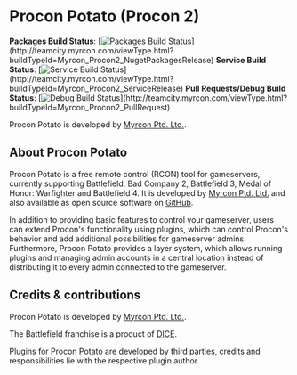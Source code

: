 # Procon Potato (Procon 2) #
**Packages Build Status**: [![Packages Build Status](http://teamcity.myrcon.com/app/rest/builds/buildType:(id:Myrcon_Procon2_NugetPackagesRelease)/statusIcon)](http://teamcity.myrcon.com/viewType.html?buildTypeId=Myrcon_Procon2_NugetPackagesRelease)  
**Service Build Status**: [![Service Build Status](http://teamcity.myrcon.com/app/rest/builds/buildType:(id:Myrcon_Procon2_ServiceRelease)/statusIcon)](http://teamcity.myrcon.com/viewType.html?buildTypeId=Myrcon_Procon2_ServiceRelease)  
**Pull Requests/Debug Build Status**: [![Debug Build Status](http://teamcity.myrcon.com/app/rest/builds/buildType:(id:Myrcon_Procon2_PullRequest)/statusIcon)](http://teamcity.myrcon.com/viewType.html?buildTypeId=Myrcon_Procon2_PullRequest)  

Procon Potato is developed by [Myrcon Ptd. Ltd.](https://myrcon.com "Official homepage of Myrcon Ptd. Ltd.").

## About Procon Potato ##
Procon Potato is a free remote control (RCON) tool for gameservers, currently supporting Battlefield: Bad Company 2, Battlefield 3, Medal of Honor: Warfighter and Battlefield 4. It is developed by [Myrcon Ptd. Ltd.](https://myrcon.com "Official homepage of Myrcon Ptd. Ltd.") and also available as open source software on [GitHub](https://github.com/Myrcon/Procon-2 "Procon Potato on GitHub").

In addition to providing basic features to control your gameserver, users can extend Procon's functionality using plugins, which can control Procon's behavior and add additional possibilities for gameserver admins. Furthermore, Procon Potato provides a layer system, which allows running plugins and managing admin accounts in a central location instead of distributing it to every admin connected to the gameserver.


## Credits & contributions ##
Procon Potato is developed by [Myrcon Ptd. Ltd.](https://myrcon.com "Official homepage of Myrcon Ptd. Ltd.").

The Battlefield franchise is a product of [DICE](http://dice.se "Digital Illusions Creative Entertainment AB").

Plugins for Procon Potato are developed by third parties, credits and responsibilities lie with the respective plugin author.

